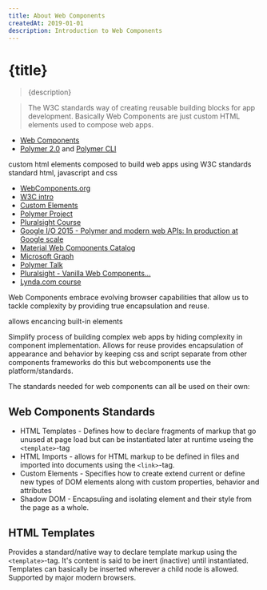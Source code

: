 ```yaml
---
title: About Web Components
createdAt: 2019-01-01
description: Introduction to Web Components
---
```

# {title}

>{description}

> The W3C standards way of creating reusable building blocks for app development. Basically Web Components are just custom HTML elements used to compose web apps.

* [Web Components](https://www.webcomponents.org/)
* [Polymer 2.0](https://www.polymer-project.org/) and [Polymer CLI](https://www.polymer-project.org/1.0/docs/tools/polymer-cli)

custom html elements composed to build web apps using W3C standards standard html, javascript and css

* [WebComponents.org](http://webcomponents.org/)
* [W3C intro](https://www.w3.org/TR/components-intro/)
* [Custom Elements](https://customelements.io/)
* [Polymer Project](https://www.polymer-project.org)
* [Pluralsight Course](http://www.pluralsight.com/courses/web-components-shadow-dom)
* [Google I/O 2015 - Polymer and modern web APIs: In production at Google scale](https://www.youtube.com/watch?v=fD2As5RmM8Q)
* [Material Web Components Catalog](https://material-components.github.io/material-components-web-components/demos/index.html)
* [Microsoft Graph](https://github.com/microsoftgraph/microsoft-graph-toolkit)
* [Polymer Talk](https://angularu.com/VideoSession/2015sf/componentize-your-app-with-polymer-elements)
* [Pluralsight - Vanilla Web Components...](https://app.pluralsight.com/library/courses/vanilla-web-components-practical-guide/table-of-contents)
* [Lynda.com course](https://www.lynda.com/Web-Development-tutorials/Welcome/540537/614347-4.html)

Web Components embrace evolving browser capabilities that allow us to tackle complexity by providing true encapsulation and reuse.


allows encancing built-in elements

Simplify process of building complex web apps by hiding complexity in component implementation.
Allows for reuse
provides encapsulation of appearance and behavior by keeping css and script separate from other components
frameworks do this but webcomponents use the platform/standards.

The standards needed for web components can all be used on their own:

## Web Components Standards

* HTML Templates - Defines how to declare fragments of markup that go unused at page load but can be instantiated later at runtime useing the `<template>`-tag
* HTML Imports - allows for HTML markup to be defined in files and imported into documents using the `<link>`-tag.
* Custom Elements - Specifies how to create extend current or define new types of DOM elements along with custom properties, behavior and attributes
* Shadow DOM - Encapsuling and isolating element and their style from the page as a whole.


## HTML Templates

Provides a standard/native way to declare template markup using the `<template>`-tag. It's content is said to be inert (inactive) until instantiated. Templates can basically be inserted wherever a child node is allowed. Supported by major modern browsers.


